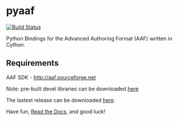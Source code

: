 pyaaf
=====

[![Build Status](https://secure.travis-ci.org/markreidvfx/pyaaf.png?branch=master)](https://travis-ci.org/markreidvfx/pyaaf)

Python Bindings for the Advanced Authoring Format (AAF) written in Cython.


Requirements
------------

AAF SDK - http://aaf.sourceforge.net

Note: pre-built devel libraries can be downloaded [here](http://sourceforge.net/projects/aaf/files/AAF-devel-libs/1.1.6)

The lastest release can be downloaded [here](https://github.com/markreidvfx/pyaaf/releases).

Have fun, [Read the Docs](http://markreidvfx.github.io/pyaaf/), and good luck!